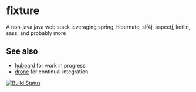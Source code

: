 fixture
=======

A non-java java web stack leveraging spring, hibernate, slf4j, aspectj, kotlin, sass, and probably more

See also
--------

* [huboard](http://huboard.com/martinlau/fixture/board) for work in progress
* [drone](https://drone.io/github.com/martinlau/fixture) for continual integration

[![Build Status](https://drone.io/github.com/martinlau/fixture/status.png)](https://drone.io/github.com/martinlau/fixture/latest)
